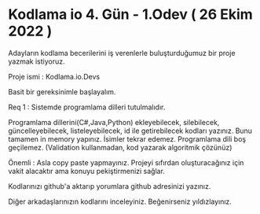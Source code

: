 # Kodlama io 4. Gün - 1.Odev ( 26 Ekim 2022 )
Adayların kodlama becerilerini iş verenlerle buluşturduğumuz bir proje yazmak istiyoruz.

Proje ismi : Kodlama.io.Devs


Basit bir gereksinimle başlayalım.


Req 1 : Sistemde programlama dilleri tutulmalıdır.

Programlama dillerini(C#,Java,Python) ekleyebilecek, silebilecek, güncelleyebilecek, listeleyebilecek, id ile getirebilecek kodları yazınız. Bunu tamamen in memory yapınız.
İsimler tekrar edemez.
Programlama dili boş geçilemez. (Validation kullanmadan, kod yazarak algoritmik çözünüz)

Önemli : Asla copy paste yapmayınız. Projeyi sıfırdan oluşturacağınız için vakit alacaktır ama konuyu pekiştirmenizi sağlar.

Kodlarınızı github'a aktarıp yorumlara github adresinizi yazınız.

Diğer arkadaşlarınızın kodlarını inceleyiniz. Beğenirseniz yıldızlayınız.